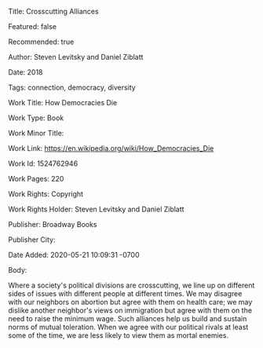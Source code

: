 Title: Crosscutting Alliances

Featured: false

Recommended: true

Author: Steven Levitsky and Daniel Ziblatt

Date: 2018

Tags: connection, democracy, diversity

Work Title: How Democracies Die

Work Type: Book

Work Minor Title:  

Work Link: https://en.wikipedia.org/wiki/How_Democracies_Die

Work Id:  1524762946

Work Pages:  220

Work Rights:  Copyright

Work Rights Holder:  Steven Levitsky and Daniel Ziblatt

Publisher:  Broadway Books

Publisher City:  

Date Added: 2020-05-21 10:09:31 -0700

Body:

Where a society's political divisions are crosscutting, we line up on different sides of issues with different people at different times. We may disagree with our neighbors on abortion but agree with them on health care; we may dislike another neighbor's views on immigration but agree with them on the need to raise the minimum wage. Such alliances help us build and sustain norms of mutual toleration. When we agree with our political rivals at least some of the time, we are less likely to view them as mortal enemies. 


